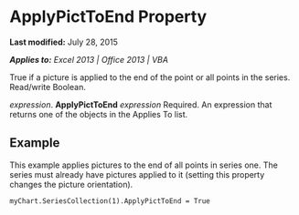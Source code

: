 
# ApplyPictToEnd Property

 **Last modified:** July 28, 2015

 _**Applies to:** Excel 2013 | Office 2013 | VBA_

True if a picture is applied to the end of the point or all points in the series. Read/write Boolean.

 _expression_. **ApplyPictToEnd**
 _expression_ Required. An expression that returns one of the objects in the Applies To list.

## Example

This example applies pictures to the end of all points in series one. The series must already have pictures applied to it (setting this property changes the picture orientation).


```
myChart.SeriesCollection(1).ApplyPictToEnd = True
```

